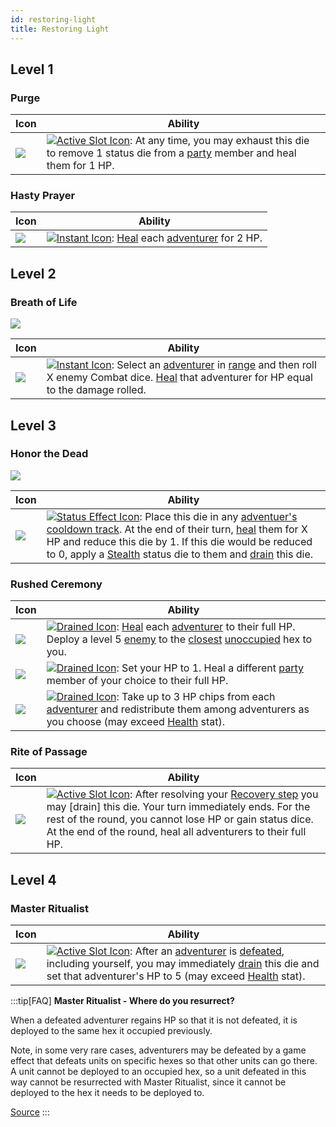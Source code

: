 ```yaml
---
id: restoring-light
title: Restoring Light
---
```


## Level 1

### Purge

| Icon                                                                         | Ability                                                                                                                                                                                                                                          |
| ---------------------------------------------------------------------------- | ------------------------------------------------------------------------------------------------------------------------------------------------------------------------------------------------------------------------------------------------ |
| <img src="/icons/skills/restoring-light/purge.png" className="skill-icon" /> | [<img src="/icons/active-slot.svg" alt="Active Slot Icon" className="icon-svg" />](/docs/glossary/active-slot): At any time, you may exhaust this die to remove 1 status die from a [party](/docs/glossary/party) member and heal them for 1 HP. |

### Hasty Prayer

| Icon                                                                                | Ability                                                                                                                                                                                   |
| ----------------------------------------------------------------------------------- | ----------------------------------------------------------------------------------------------------------------------------------------------------------------------------------------- |
| <img src="/icons/skills/restoring-light/hasty-prayer.png" className="skill-icon" /> | [<img src="/icons/instant.svg" alt="Instant Icon" className="icon-svg" />](/docs/glossary/instant): [Heal](/docs/glossary/healing) each [adventurer](/docs/glossary/adventurer) for 2 HP. |

## Level 2

### Breath of Life

<img src="/icons/skills/restoring-light/breath-of-life-all-results.png" className="skill-icon" />

| Icon                                                                                  | Ability                                                                                                                                                                                                                                                                                                     |
| ------------------------------------------------------------------------------------- | ----------------------------------------------------------------------------------------------------------------------------------------------------------------------------------------------------------------------------------------------------------------------------------------------------------- |
| <img src="/icons/skills/restoring-light/breath-of-life.png" className="skill-icon" /> | [<img src="/icons/instant.svg" alt="Instant Icon" className="icon-svg" />](/docs/glossary/instant): Select an [adventurer](/docs/glossary/adventurer) in [range](/docs/glossary/range) and then roll X enemy Combat dice. [Heal](/docs/glossary/healing) that adventurer for HP equal to the damage rolled. |

## Level 3

### Honor the Dead

<img src="/icons/skills/restoring-light/honor-the-dead-all-results.png" className="skill-icon" />

| Icon                                                                                  | Ability                                                                                                                                                                                                                                                                                                                                                                                                                                                                                            |
| ------------------------------------------------------------------------------------- | -------------------------------------------------------------------------------------------------------------------------------------------------------------------------------------------------------------------------------------------------------------------------------------------------------------------------------------------------------------------------------------------------------------------------------------------------------------------------------------------------- |
| <img src="/icons/skills/restoring-light/honor-the-dead.png" className="skill-icon" /> | [<img src="/icons/status-effect.svg" alt="Status Effect Icon" className="icon-svg" />](/docs/glossary/status-effect): Place this die in any [adventuer's](/docs/glossary/adventurer) [cooldown track](/docs/glossary/cooldown-track). At the end of their turn, [heal](/docs/glossary/healing) them for X HP and reduce this die by 1. If this die would be reduced to 0, apply a [Stealth](/docs/battles/status-effects/stealth) status die to them and [drain](/docs/glossary/drained) this die. |

### Rushed Ceremony

| Icon                                                                                     | Ability                                                                                                                                                                                                                                                                                                                                     |
| ---------------------------------------------------------------------------------------- | ------------------------------------------------------------------------------------------------------------------------------------------------------------------------------------------------------------------------------------------------------------------------------------------------------------------------------------------- |
| <img src="/icons/skills/restoring-light/rushed-ceremony-1.png" className="skill-icon" /> | [<img src="/icons/drained.svg" alt="Drained Icon" className="icon-svg" />](/docs/glossary/drained): [Heal](/docs/glossary/healing) each [adventurer](/docs/glossary/adventurer) to their full HP. Deploy a level 5 [enemy](/docs/glossary/enemy) to the [closest](/docs/glossary/closest) [unoccupied](/docs/glossary/occupied) hex to you. |
| <img src="/icons/skills/restoring-light/rushed-ceremony-2.png" className="skill-icon" /> | [<img src="/icons/drained.svg" alt="Drained Icon" className="icon-svg" />](/docs/glossary/drained): Set your HP to 1. Heal a different [party](/docs/glossary/party) member of your choice to their full HP.                                                                                                                                |
| <img src="/icons/skills/restoring-light/rushed-ceremony-3.png" className="skill-icon" /> | [<img src="/icons/drained.svg" alt="Drained Icon" className="icon-svg" />](/docs/glossary/drained): Take up to 3 HP chips from each [adventurer](/docs/glossary/adventurer) and redistribute them among adventurers as you choose (may exceed [Health](/docs/adventurer/stats/health) stat).                                                |

### Rite of Passage

| Icon                                                                                   | Ability                                                                                                                                                                                                                                                                                                                                                                       |
| -------------------------------------------------------------------------------------- | ----------------------------------------------------------------------------------------------------------------------------------------------------------------------------------------------------------------------------------------------------------------------------------------------------------------------------------------------------------------------------- |
| <img src="/icons/skills/restoring-light/rite-of-passage.png" className="skill-icon" /> | [<img src="/icons/active-slot.svg" alt="Active Slot Icon" className="icon-svg" />](/docs/glossary/active-slot): After resolving your [Recovery step](/docs/battles/adventurer-turn/) you may [drain] this die. Your turn immediately ends. For the rest of the round, you cannot lose HP or gain status dice. At the end of the round, heal all adventurers to their full HP. |

## Level 4

### Master Ritualist

| Icon                                                                                    | Ability                                                                                                                                                                                                                                                                                                                                                                              |
| --------------------------------------------------------------------------------------- | ------------------------------------------------------------------------------------------------------------------------------------------------------------------------------------------------------------------------------------------------------------------------------------------------------------------------------------------------------------------------------------ |
| <img src="/icons/skills/restoring-light/master-ritualist.png" className="skill-icon" /> | [<img src="/icons/active-slot.svg" alt="Active Slot Icon" className="icon-svg" />](/docs/glossary/active-slot): After an [adventurer](/docs/glossary/adventurer) is [defeated](/docs/glossary/defeated), including yourself, you may immediately [drain](/docs/glossary/drain) this die and set that adventurer's HP to 5 (may exceed [Health](/docs/adventurer/stats/health) stat). |

:::tip[FAQ]
**Master Ritualist - Where do you resurrect?**

When a defeated adventurer regains HP so that it is not defeated, it is deployed to the same hex it occupied previously.

Note, in some very rare cases, adventurers may be defeated by a game effect that defeats units on specific hexes so that other units can go there. A unit cannot be deployed to an occupied hex, so a unit defeated in this way cannot be resurrected with Master Ritualist, since it cannot be deployed to the hex it needs to be deployed to.

<a href="https://support.chiptheorygames.com/support/solutions/articles/33000291977" target="_blank">Source</a>
:::
